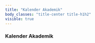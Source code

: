 ```yaml
---
title: "Kalender Akademik"
body_classes: "title-center title-h1h2"
visible: true
---
```


### Kalender Akademik
